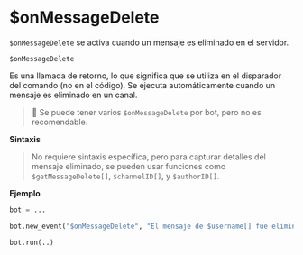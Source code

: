 
# $onMessageDelete  

`$onMessageDelete` se activa cuando un mensaje es eliminado en el servidor.  

```
$onMessageDelete
```

Es una llamada de retorno, lo que significa que se utiliza en el disparador del comando (no en el código). Se ejecuta automáticamente cuando un mensaje es eliminado en un canal.  

> 📌 Se puede tener varios `$onMessageDelete` por bot, pero no es recomendable.  

**Sintaxis**  

> No requiere sintaxis específica, pero para capturar detalles del mensaje eliminado, se pueden usar funciones como `$getMessageDelete[]`, `$channelID[]`, y `$authorID[]`.  

**Ejemplo**  

```python
bot = ...

bot.new_event("$onMessageDelete", "El mensaje de $username[] fue eliminado en <#$channelID[]>, contenido: $getMessageDelete[].")

bot.run(..)
```  

